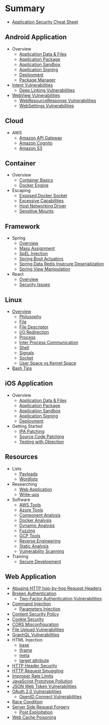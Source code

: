 # Summary

- [Application Security Cheat Sheet](INTRODUCTION.md)

## Android Application

- Overview
    - [Application Data & Files](Mobile%20Application/Android/Overview/app-data-files.md)
    - [Application Package](Mobile%20Application/Android/Overview/app-package.md)
    - [Application Sandbox](Mobile%20Application/Android/Overview/app-sandbox.md)
    - [Application Signing](Mobile%20Application/Android/Overview/app-signing.md)
    - [Deployment](Mobile%20Application/Android/Overview/deployment.md)
    - [Package Manager](Mobile%20Application/Android/Overview/package-manager.md)
- [Intent Vulnerabilities](Mobile%20Application/Android/Intent%20Vulnerabilities/README.md)
    - [Deep Linking Vulnerabilities](Mobile%20Application/Android/Deep%20Linking%20Vulnerabilities/README.md)
- [WebView Vulnerabilities](Mobile%20Application/Android/WebView%20Vulnerabilities/README.md)
    - [WebResourceResponse Vulnerabilities](Mobile%20Application/Android/WebView%20Vulnerabilities/web-resource-response-vulnerabilities.md)
    - [WebSettings Vulnerabilities](Mobile%20Application/Android/WebView%20Vulnerabilities/web-settings.md)

## Cloud

- AWS
    - [Amazon API Gateway](Cloud/AWS/api-gateway.md)
    - [Amazon Cognito](Cloud/AWS/amazon-cognito.md)
    - [Amazon S3](Cloud/AWS/s3.md)

## Container

- Overview
    - [Container Basics](Container/Overview/basics.md)
    - [Docker Engine](Container/Overview/docker-engine.md)
- Escaping
    - [Exposed Docker Socket](Container/Escaping/exposed-docker-socket.md)
    - [Excessive Capabilities](Container/Escaping/excessive-capabilities.md)
    - [Host Networking Driver](Container/Escaping/host-networking-driver.md)
    - [Sensitive Mounts](Container/Escaping/sensitive-mounts.md)

## Framework

- Spring
    - [Overview](Framework/Spring/overview.md)
    - [Mass Assignment](Framework/Spring/mass-assignment.md)
    - [SpEL Injection](Framework/Spring/spel-injection.md)
    - [Spring Boot Actuators](Framework/Spring/spring-boot-actuators.md)
    - [Spring Data Redis Insecure Deserialization](Framework/Spring/spring-data-redis-insecure-deserialization.md)
    - [Spring View Manipulation](Framework/Spring/view-manipulation.md)
- React
    - [Overview](Framework/React/overview.md)
    - [Security Issues](Framework/React/security-issues.md)

## Linux

- [Overview](Linux/Overview/README.md)
    - [Philosophy](Linux/Overview/philosophy.md)
    - [File](Linux/Overview/file.md)
    - [File Descriptor](Linux/Overview/file-descriptor.md)
    - [I/O Redirection](Linux/Overview/io-redirection.md)
    - [Process](Linux/Overview/process.md)
    - [Inter Process Communication](Linux/Overview/inter-process-communication.md)
    - [Shell](Linux/Overview/shell.md)
    - [Signals](Linux/Overview/signals.md)
    - [Socket](Linux/Overview/socket.md)
    - [User Space vs Kernel Space](Linux/Overview/user-kernel-space.md)
- [Bash Tips](Linux/bash-tips.md)

## iOS Application

- Overview
    - [Application Data & Files](Mobile%20Application/iOS/Overview/app-data-files.md)
    - [Application Package](Mobile%20Application/iOS/Overview/app-package.md)
    - [Application Sandbox](Mobile%20Application/iOS/Overview/app-sandbox.md)
    - [Application Signing](Mobile%20Application/iOS/Overview/app-signing.md)
    - [Deployment](Mobile%20Application/iOS/Overview/deployment.md)
- Getting Started
    - [IPA Patching](Mobile%20Application/iOS/Getting%20Started/ipa-patching.md)
    - [Source Code Patching](Mobile%20Application/iOS/Getting%20Started/source-patching.md)
    - [Testing with Objection](Mobile%20Application/iOS/Getting%20Started/objection.md)

## Resources

- Lists
    - [Payloads](Resources/Lists/payloads.md)
    - [Wordlists](Resources/Lists/wordlists.md)
- Researching
    - [Web Application](Resources/Researching/web-application.md)
    - [Write-ups](Resources/Researching/write-ups.md)
- Software
    - [AWS Tools](Resources/Software/aws-tools.md)
    - [Azure Tools](Resources/Software/azure-tools.md)
    - [Component Analysis](Resources/Software/component-analysis.md)
    - [Docker Analysis](Resources/Software/docker-analysis.md)
    - [Dynamic Analysis](Resources/Software/dynamic-analysis.md)
    - [Fuzzing](Resources/Software/fuzzing.md)
    - [GCP Tools](Resources/Software/gcp-tools.md)
    - [Reverse Engineering](Resources/Software/reverse-engineering.md)
    - [Static Analysis](Resources/Software/static-analysis.md)
    - [Vulnerability Scanning](Resources/Software/vulnerability-scanning.md)
- Training
    - [Secure Development](Resources/Training/secure-development.md)

## Web Application

- [Abusing HTTP hop-by-hop Request Headers](Web%20Application/Abusing%20HTTP%20hop-by-hop%20Request%20Headers/README.md)
- [Broken Authentication](Web%20Application/Broken%20Authentication/README.md)
    - [Two-Factor Authentication Vulnerabilities](Web%20Application/Broken%20Authentication/two-factor-authentication-vulnerabilities.md)
- [Command Injection](Web%20Application/Command%20Injection/README.md)
    - [Parameters Injection](Web%20Application/Command%20Injection/parameters-injection.md)
- [Content Security Policy](Web%20Application/Content%20Security%20Policy/README.md)
- [Cookie Security](Web%20Application/Cookie%20Security/README.md)
- [CORS Misconfiguration](Web%20Application/CORS%20Misconfiguration/README.md)
- [File Upload Vulnerabilities](Web%20Application/File%20Upload%20Vulnerabilities/README.md)
- [GraphQL Vulnerabilities](Web%20Application/GraphQL%20Vulnerabilities/README.md)
- HTML Injection
    - [base](Web%20Application/HTML%20Injection/base.md)
    - [iframe](Web%20Application/HTML%20Injection/iframe.md)
    - [meta](Web%20Application/HTML%20Injection/meta.md)
    - [target attribute](Web%20Application/HTML%20Injection/target.md)
- [HTTP Header Security](Web%20Application/HTTP%20Headers%20Security/README.md)
- [HTTP Request Smuggling](Web%20Application/HTTP%20Request%20Smuggling/README.md)
- [Improper Rate Limits](Web%20Application/Improper%20Rate%20Limits/README.md)
- [JavaScript Prototype Pollution](Web%20Application/JavaScript%20Prototype%20Pollution/README.md)
- [JSON Web Token Vulnerabilities](Web%20Application/JSON%20Web%20Token%20Vulnerabilities/README.md)
- [OAuth 2.0 Vulnerabilities](Web%20Application/OAuth%202.0%20Vulnerabilities/README.md)
    - [OpenID Connect Vulnerabilities](Web%20Application/OAuth%202.0%20Vulnerabilities/openid-connect.md)
- [Race Condition](Web%20Application/Race%20Condition/README.md)
- [Server Side Request Forgery](Web%20Application/Server%20Side%20Request%20Forgery/README.md)
    - [Post Exploitation](Web%20Application/Server%20Side%20Request%20Forgery/post-exploitation.md)
- [Web Cache Poisoning](Web%20Application/Web%20Cache%20Poisoning/README.md)
